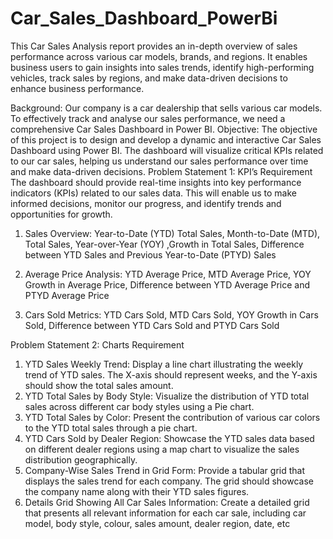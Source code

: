 # Car_Sales_Dashboard_PowerBi
This Car Sales Analysis report provides an in-depth overview of sales performance across various car models, brands, and regions. It enables business users to gain insights into sales trends, identify high-performing vehicles, track sales by regions, and make data-driven decisions to enhance business performance.

Background: Our company is a car dealership that sells various car models. To
effectively track and analyse our sales performance, we need a comprehensive Car
Sales Dashboard in Power BI.
Objective: The objective of this project is to design and develop a dynamic and
interactive Car Sales Dashboard using Power BI. The dashboard will visualize critical
KPIs related to our car sales, helping us understand our sales performance over time
and make data-driven decisions.
Problem Statement 1: KPI’s Requirement
The dashboard should provide real-time insights into key performance indicators
(KPIs) related to our sales data. This will enable us to make informed decisions,
monitor our progress, and identify trends and opportunities for growth.
1. Sales Overview:
 Year-to-Date (YTD) Total Sales,
Month-to-Date (MTD), Total Sales,
Year-over-Year (YOY) ,Growth in Total Sales,
Difference between YTD Sales and Previous Year-to-Date (PTYD)
Sales

2. Average Price Analysis:
YTD Average Price,
MTD Average Price,
YOY Growth in Average Price,
Difference between YTD Average Price and PTYD Average Price
3. Cars Sold Metrics: YTD Cars Sold,
 MTD Cars Sold,
 YOY Growth in Cars Sold,
 Difference between YTD Cars Sold and PTYD Cars Sold

Problem Statement 2: Charts Requirement
1. YTD Sales Weekly Trend: Display a line chart illustrating the weekly trend of
YTD sales. The X-axis should represent weeks, and the Y-axis should show
the total sales amount.
2. YTD Total Sales by Body Style: Visualize the distribution of YTD total sales
across different car body styles using a Pie chart.
3. YTD Total Sales by Color: Present the contribution of various car colors to
the YTD total sales through a pie chart.
4. YTD Cars Sold by Dealer Region: Showcase the YTD sales data based on
different dealer regions using a map chart to visualize the sales distribution
geographically.
5. Company-Wise Sales Trend in Grid Form: Provide a tabular grid that
displays the sales trend for each company. The grid should showcase the
company name along with their YTD sales figures.
6. Details Grid Showing All Car Sales Information: Create a detailed grid that
presents all relevant information for each car sale, including car model, body
style, colour, sales amount, dealer region, date, etc
